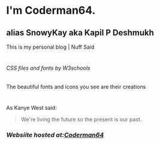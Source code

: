 # I'm Coderman64.
## alias SnowyKay aka Kapil P Deshmukh
This is my personal blog | Nuff Said 
#
###### *CSS files and fonts by W3schools*
The beautiful fonts and icons you see are their creations
#
As Kanye West said:
> We're living the future so
> the present is our past.

### _Websiite hosted at:[Coderman64](http://coderman64.ml/)_

